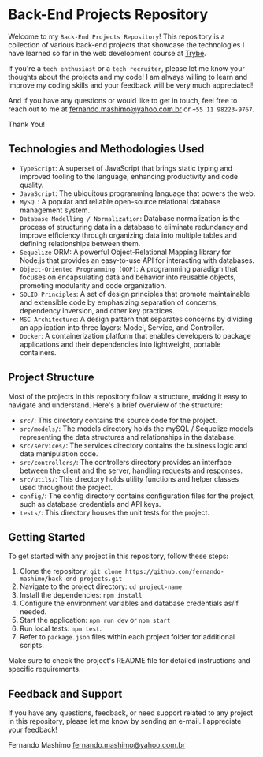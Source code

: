 # Back-End Projects Repository

Welcome to my `Back-End Projects Repository`! This repository is a collection of various back-end projects that showcase the technologies I have learned so far in the web development course at [Trybe](https://betrybe.com/).

If you're a `tech enthusiast` or a `tech recruiter`, please let me know your thoughts about the projects and my code! I am always willing to learn and improve my coding skills and your feedback will be very much appreciated!

And if you have any questions or would like to get in touch, feel free to reach out to me at [fernando.mashimo@yahoo.com.br](mailto:fernando.mashimo@yahoo.com.br) or `+55 11 98223-9767`.

Thank You!

## Technologies and Methodologies Used

- `TypeScript`: A superset of JavaScript that brings static typing and improved tooling to the language, enhancing productivity and code quality.
- `JavaScript`: The ubiquitous programming language that powers the web.
- `MySQL`: A popular and reliable open-source relational database management system.
- `Database Modelling / Normalization`: Database normalization is the process of structuring data in a database to eliminate redundancy and improve efficiency through organizing data into multiple tables and defining relationships between them.
- `Sequelize` ORM: A powerful Object-Relational Mapping library for Node.js that provides an easy-to-use API for interacting with databases.
- `Object-Oriented Programming (OOP)`: A programming paradigm that focuses on encapsulating data and behavior into reusable objects, promoting modularity and code organization.
- `SOLID Principles`: A set of design principles that promote maintainable and extensible code by emphasizing separation of concerns, dependency inversion, and other key practices.
- `MSC Architecture`: A design pattern that separates concerns by dividing an application into three layers: Model, Service, and Controller.
- `Docker`: A containerization platform that enables developers to package applications and their dependencies into lightweight, portable containers.

## Project Structure

Most of the projects in this repository follow a structure, making it easy to navigate and understand. Here's a brief overview of the structure:

- `src/`: This directory contains the source code for the project.
- `src/models/`: The models directory holds the mySQL / Sequelize models representing the data structures and relationships in the database.
- `src/services/`: The services directory contains the business logic and data manipulation code.
- `src/controllers/`: The controllers directory provides an interface between the client and the server, handling requests and responses.
- `src/utils/`: This directory holds utility functions and helper classes used throughout the project.
- `config/`: The config directory contains configuration files for the project, such as database credentials and API keys.
- `tests/`: This directory houses the unit tests for the project.

## Getting Started

To get started with any project in this repository, follow these steps:

1. Clone the repository: `git clone https://github.com/fernando-mashimo/back-end-projects.git`
2. Navigate to the project directory: `cd project-name`
3. Install the dependencies: `npm install`
4. Configure the environment variables and database credentials as/if needed.
5. Start the application: `npm run dev` or `npm start`
6. Run local tests: `npm test`.
7. Refer to `package.json` files within each project folder for additional scripts.

Make sure to check the project's README file for detailed instructions and specific requirements.

## Feedback and Support

If you have any questions, feedback, or need support related to any project in this repository, please let me know by sending an e-mail.
I appreciate your feedback!

Fernando Mashimo [fernando.mashimo@yahoo.com.br](mailto:fernando.mashimo@yahoo.com.br)
